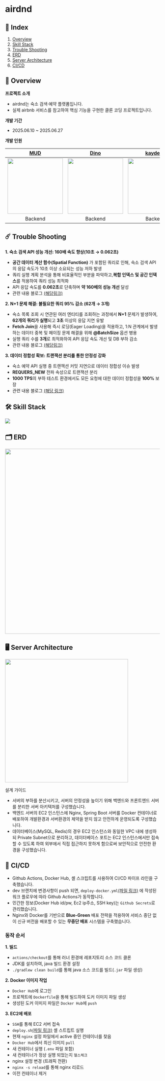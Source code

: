 # airdnd

## 📝 Index

1. [Overview](#-overview)
2. [Skill Stack](#-skill-stack)
3. [Trouble Shooting](#-trouble-shooting)
4. [ERD](#-erd)
5. [Server Architecture](#-server-architecture)
6. [CI/CD](#-cicd)

## 📖 Overview

**프로젝트 소개**

- airdnd는 숙소 검색·예약 플랫폼입니다.
- 실제 airbnb 서비스를 참고하여 핵심 기능을 구현한 클론 코딩 프로젝트입니다.

**개발 기간**

- 2025.06.10 ~ 2025.06.27

**개발 인원**
<div align="center">

|                    [MUD](https://github.com/jang-jinuk)                     |                     [Dino](https://github.com/2jiyong)                      |                   [kaydeen](https://github.com/doopang24)                   |
|:---------------------------------------------------------------------------:|:---------------------------------------------------------------------------:|:---------------------------------------------------------------------------:|
| <img src="https://avatars.githubusercontent.com/u/143267143?v=4" width=180> | <img src="https://avatars.githubusercontent.com/u/164735145?v=4" width=180> | <img src="https://avatars.githubusercontent.com/u/153696777?v=4" width=180> |
|                                   Backend                                   |                                   Backend                                   |                                   Backend                                   |

</div>

## ☄️ Trouble Shooting

**1. 숙소 검색 API 성능 개선: 160배 속도 향상(10초 → 0.062초)**

- **공간 데이터 계산 함수(Spatial Function)** 가 포함된 쿼리로 인해, 숙소 검색 API의 응답 속도가 10초 이상 소요되는 성능 저하 발생
- 쿼리 실행 계획 분석을 통해 비효율적인 부분을 파악하고,**복합 인덱스 및 공간 인덱스**를 적용하여 쿼리 성능 최적화
- API 응답 속도를 **0.062초**로 단축하며 **약 160배의 성능 개선** 달성
- 관련 내용 블로그 [(해당링크)](https://mudhub.tistory.com/6)

**2. N+1 문제 해결: 불필요한 쿼리 95% 감소 (62개 → 3개)**

- 숙소 목록 조회 시 연관된 여러 엔티티를 조회하는 과정에서 **N+1** 문제가 발생하여, **62개의 쿼리가 실행**되고 **3초** 이상의 응답 지연 유발
- **Fetch Join**을 사용해 즉시 로딩(Eager Loading)을 적용하고, 1:N 관계에서 발생하는 데이터 중복 및 페이징 문제 해결을 위해 **@BatchSize** 옵션 병용
- 실행 쿼리 수를 **3개**로 최적화하여 API 응답 속도 개선 및 DB 부하 감소
- 관련 내용 블로그 [(해당링크)](https://mudhub.tistory.com/3)

**3. 데이터 정합성 확보: 트랜잭션 분리를 통한 안정성 강화**

- 숙소 예약 API 실행 중 트랜잭션 커밋 지연으로 데이터 정합성 이슈 발생
- **REQUERS_NEW** 전파 속성으로 트랜잭션 분리
- **1000 TPS**의 부하 테스트 환경에서도 모든 요청에 대한 데이터 정합성을 **100%** 보장
- 관련 내용 블로그 [(해당 링크)](https://mudhub.tistory.com/2)

## 🛠️ Skill Stack

<img src="https://mudhub-bucket.s3.ap-northeast-2.amazonaws.com/gist/Skill.png">

## 🗂️ ERD

<img src="https://mudhub-bucket.s3.ap-northeast-2.amazonaws.com/gist/Screenshot+2025-08-14+at+3.55.58%E2%80%AFPM.png" width="600">

## 🖥️ Server Architecture

<img src="https://mudhub-bucket.s3.ap-northeast-2.amazonaws.com/gist/AWS+cloud+diagram.png" height="400">

설계 가이드

- 서버의 부하를 분산시키고, 서버의 안정성을 높이기 위해 백엔드와 프론트엔드 서버를 분리한 서버 아키텍처를 구성했습니다.
- 백엔드 서버의 EC2 인스턴스에 Nginx, Spring Boot 서버를 Docker 컨테이너로 배포하여 개발환경과 서버환경의 제약을 받지 않고 안전하게 운영되도록 구성했습니다.
- 데이터베이스(MySQL, Redis)의 경우 EC2 인스턴스와 동일한 VPC 내에 생성하되 Private Subnet으로 분리하고, 데이터베이스 포트는 EC2 인스턴스에서만 접속할 수 있도록 하여 외부에서 직접
  접근하지 못하게 함으로써 보안적으로 안전한 환경을 구성했습니다.

## 🔄 CI/CD

- Github Actions, Docker Hub, 셸 스크립트를 사용하여 CI/CD 파이프 라인을 구축했습니다.
- dev 브랜치에 변경사항이 push 되면, `deploy-docker.yml`[(파일
  링크)](https://github.com/jang-jinuk/be-airdnd/blob/dev/.github/workflows/deploy-docker.yml) 에 작성된 워크 플로우에 따라 Github
  Actions가 동작합니다.
- 민간한 정보(Docker Hub id/pw, Ec2 ip주소, SSH key)는 `Github Secrets`로 관리했습니다.
- Nginx와 Docker를 기반으로 **Blue-Green** 배포 전략을 적용하여 서비스 중단 없이 신규 버전을 배포할 수 있는 **무중단 배포** 시스템을 구축했습니다.

### 동작 순서

**1. 빌드**

- `actions/checkout`를 통해 러너 환경에 레포지토리 소스 코드 클론
- JDK를 설치하여, java 빌드 환경 설정
- `./gradlew clean build`를 통해 java 소스 코드를 빌드(`.jar` 파일 생성)

**2. Docker 이미지 작업**

- `Docker Hub`에 로그인
- 프로젝트에 `Dockerfile`을 통해 빌드하여 도커 이미지 파일 생성
- 생성된 도커 이미지 파일은 `Docker Hub`에 `push`

**3. EC2에 배포**

- `SSH`를 통해 EC2 서버 접속
- `deploy.sh`[(파일 링크)](https://github.com/jang-jinuk/be-airdnd/blob/dev/deploy.sh) 셸 스트립트 실행
- 현재 `nginx` 설정 파일에서 active 중인 컨테이너를 찾음
- `Docker Hub`에서 최신 이미지 `pull`
- 새 컨테이너 실행 (`.env` 파일 포함)
- 새 컨테이너가 정상 실행 되었는지 `헬스체크`
- nginx 설정 변경 (트래픽 전환)
- `nginx -s reload`를 통해 nginx 리로드
- 이전 컨테이너 제거
